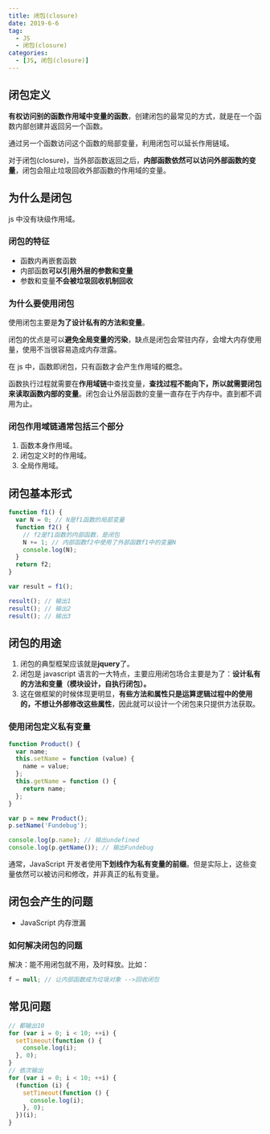 ```yaml
---
title: 闭包(closure)
date: 2019-6-6
tag:
  - JS
  - 闭包(closure)
categories:
  - [JS, 闭包(closure)]
---
```


## 闭包定义

**有权访问别的函数作用域中变量的函数**，创建闭包的最常见的方式，就是在一个函数内部创建并返回另一个函数。

通过另一个函数访问这个函数的局部变量，利用闭包可以延长作用链域。

对于闭包(closure)，当外部函数返回之后，**内部函数依然可以访问外部函数的变量**，闭包会阻止垃圾回收外部函数的作用域的变量。

## 为什么是闭包

js 中没有块级作用域。

### 闭包的特征

- 函数内再嵌套函数
- 内部函数**可以引用外层的参数和变量**
- 参数和变量**不会被垃圾回收机制回收**

### 为什么要使用闭包

使用闭包主要是**为了设计私有的方法和变量**。

闭包的优点是可以**避免全局变量的污染**，缺点是闭包会常驻内存，会增大内存使用量，使用不当很容易造成内存泄露。

在 js 中，函数即闭包，只有函数才会产生作用域的概念。

函数执行过程就需要在**作用域链**中查找变量，**查找过程不能向下，所以就需要闭包来读取函数内部的变量**。闭包会让外层函数的变量一直存在于内存中。直到都不调用为止。

### 闭包作用域链通常包括三个部分

1. 函数本身作用域。
2. 闭包定义时的作用域。
3. 全局作用域。

## 闭包基本形式

```js
function f1() {
  var N = 0; // N是f1函数的局部变量
  function f2() {
    // f2是f1函数的内部函数，是闭包
    N += 1; // 内部函数f2中使用了外部函数f1中的变量N
    console.log(N);
  }
  return f2;
}

var result = f1();

result(); // 输出1
result(); // 输出2
result(); // 输出3
```

## 闭包的用途

1. 闭包的典型框架应该就是**jquery**了。
2. 闭包是 javascript 语言的一大特点，主要应用闭包场合主要是为了：**设计私有的方法和变量（模块设计，自执行闭包）。**
3. 这在做框架的时候体现更明显，**有些方法和属性只是运算逻辑过程中的使用的，不想让外部修改这些属性**，因此就可以设计一个闭包来只提供方法获取。

### 使用闭包定义私有变量

```js
function Product() {
  var name;
  this.setName = function (value) {
    name = value;
  };
  this.getName = function () {
    return name;
  };
}

var p = new Product();
p.setName('Fundebug');

console.log(p.name); // 输出undefined
console.log(p.getName()); // 输出Fundebug
```

通常，JavaScript 开发者使用**下划线作为私有变量的前缀**。但是实际上，这些变量依然可以被访问和修改，并非真正的私有变量。

## 闭包会产生的问题

- JavaScript 内存泄漏

### 如何解决闭包的问题

解决：能不用闭包就不用，及时释放。比如：

```js
f = null; // 让内部函数成为垃圾对象 -->回收闭包
```

## 常见问题

```js
// 都输出10
for (var i = 0; i < 10; ++i) {
  setTimeout(function () {
    console.log(i);
  }, 0);
}
// 依次输出
for (var i = 0; i < 10; ++i) {
  (function (i) {
    setTimeout(function () {
      console.log(i);
    }, 0);
  })(i);
}
```
